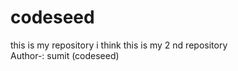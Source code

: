 # codeseed
this is my repository i think this is my 2 nd repository 
<br>
Author-: sumit (codeseed)

